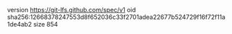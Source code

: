 version https://git-lfs.github.com/spec/v1
oid sha256:12668378247553d8f652036c33f2701adea22677b524729f16f72f11a1de4ab2
size 854
